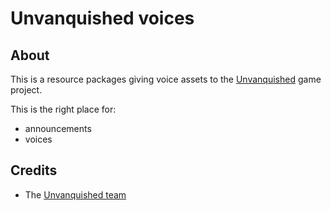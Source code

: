 Unvanquished voices
===================


About
-----

This is a resource packages giving voice assets to the [Unvanquished](https://unvanquished.net) game project.

This is the right place for:

- announcements
- voices


Credits
-------

- The [Unvanquished team](https://unvanquished.net/?page_id=336)
